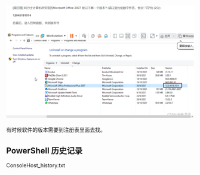 <img src="img/Windows取证 软件相关知识点.assets/image-20231102221129513.png" alt="image-20231102221129513" style="zoom:67%;" />

有时候软件的版本需要到注册表里面去找。

## PowerShell 历史记录

ConsoleHost_history.txt
